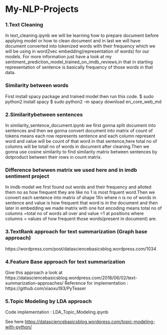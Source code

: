 # My-NLP-Projects


<h3>1.Text Cleaning </h3>
In text_cleaning.ipynb we will be learning how to prepare document before applying model or how to clean document and in last we will have document converted into tokenized words with their frequency  which we will be using in word2vec embedding(representation of words) for our models.
For more information just have a look at my sentiment_prediction_model_trained_on_imdb_reviews,in that in starting representation of sentence is basically frequency of those words in that data.

<h3>Similarity between words</h3>
First install spacy package and trained model then run this code.
$ sudo python2 install spacy 
$ sudo python2 -m spacy download en_core_web_md


<h3>2.Similaritybetween sentences </h3>

In similarity_sentence_document.ipynb we first gonna split document into sentences and then we gonna convert document into matrix of count of tokens means each row represents sentence and each column represent word and value will be count of that word in that sentence,here total no of columns will be totall no of words in document after cleaning.Then we gonna use cosine similarity to find similarity matrix between sentences by dotproduct between their rows in count matrix.
<h3>Difference betwwen matrix we used here and in imdb sentiment project</h3>
In imdb model we first found out words and their frequency and alloted them no as how frequent they are like no 1 is most frquent word.Then we convert each sentence into matrix of shape 1Xn where n is no of words in sentence and value is how frequent that word is in the document and then later in embedding we made matrix with one hot encoding means total no of columns =total no of words all over and value =1 at positions where columns = values of how frequent those words(present in document) are. 

<h3>3.TextRank approach for text summarization (Graph base approach)</h3>
<href>https://wordpress.com/post/datasciencebasicsblog.wordpress.com/1034 </href>

<h3>4.Feature Base approach for text summarization </h3>
Give this approach a look at <href>https://datasciencebasicsblog.wordpress.com/2018/06/02/text-summarization-approaches/ </href>
Reference for implementation : <href> https://github.com/xiaoxu193/PyTeaser </href>

<h3>5.Topic Modeling by LDA approach</h3>
Code implementation : LDA_Topic_Modeling.ipynb

See here <href>https://datasciencebasicsblog.wordpress.com/topic-modeling-with-python/  </href>
